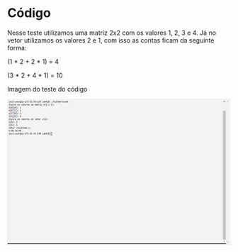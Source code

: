 # Código

Nesse teste utilizamos uma matriz 2x2 com os valores 1, 2, 3 e 4. Já no vetor utilizamos os valores 2 e 1, com isso as contas ficam da seguinte forma:

(1 * 2 + 2 * 1) = 4

(3 * 2 + 4 * 1) = 10

Imagem do teste do código

![Texto Alternativo](https://github.com/Neto-Sciamarelli/SO/blob/main/Lab4/TesteLab4.png)
